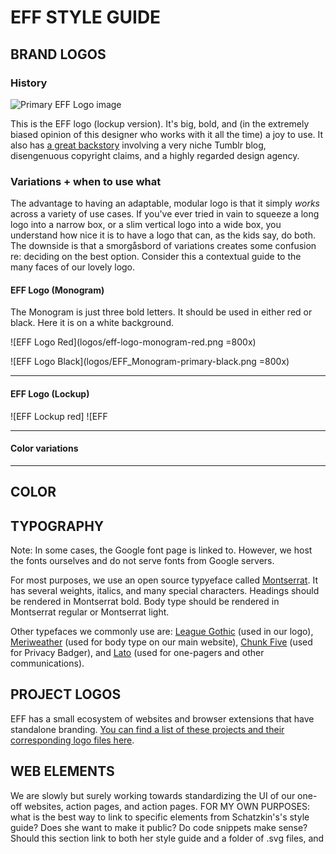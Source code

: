 # EFF STYLE GUIDE

## BRAND LOGOS
### History
![Primary EFF Logo image](https://www.eff.org/files/2018/06/14/eff-logo-lockup-black.png)

This is the EFF logo (lockup version). It's big, bold, and (in the extremely biased opinion of this designer who works with it all the time) a joy to use. It also has [a great backstory](https://www.eff.org/deeplinks/2018/07/effs-new-logo-member-shirt) involving a very niche Tumblr blog, disengenuous copyright claims, and a highly regarded design agency. 

### Variations + when to use what
The advantage to having an adaptable, modular logo is that it simply *works* across a variety of use cases. If you've ever tried in vain to squeeze a long logo into a narrow box, or a slim vertical logo into a wide box, you understand how nice it is to have a logo that can, as the kids say, do both. The downside is that a smorgåsbord of variations creates some confusion re: deciding on the best option. Consider this a contextual guide to the many faces of our lovely logo. 

#### EFF Logo (Monogram)

The Monogram is just three bold letters. It should be used in either red or black. Here it is on a white background.

![EFF Logo Red](logos/eff-logo-monogram-red.png =800x) 

![EFF Logo Black](logos/EFF_Monogram-primary-black.png =800x)

---
#### EFF Logo (Lockup)

![EFF Lockup red] 
![EFF

---
#### Color variations
---

## COLOR

## TYPOGRAPHY
Note: In some cases, the Google font page is linked to. However, we host the fonts ourselves and do not serve fonts from Google servers. 

For most purposes, we use an open source typyeface called [Montserrat](https://fonts.google.com/specimen/Montserrat). It has several weights, italics, and many special characters. Headings should be rendered in Montserrat bold. Body type should be rendered in Montserrat regular or Montserrat light.

Other typefaces we commonly use are: [League Gothic](https://www.theleagueofmoveabletype.com/league-gothic) (used in our logo), [Meriweather](https://fonts.google.com/specimen/Merriweather) (used for body type on our main website), [Chunk Five](https://www.fontsquirrel.com/fonts/chunkfive) (used for Privacy Badger), and [Lato](https://fonts.google.com/specimen/Lato) (used for one-pagers and other communications).

## PROJECT LOGOS
EFF has a small ecosystem of websites and browser extensions that have standalone branding. [You can find a list of these projects and their corresponding logo files here](https://github.com/EFForg/design/blob/master/logos/logos.md). 

## WEB ELEMENTS
We are slowly but surely working towards standardizing the UI of our one-off websites, action pages, and action pages. FOR MY OWN PURPOSES: what is the best way to link to specific elements from Schatzkin's's style guide? Does she want to make it public? Do code snippets make sense? Should this section link to both her style guide and a folder of .svg files, and 
